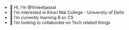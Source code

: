 - 👋 Hi, I’m @Vineetjassal
- 👀 I’m interested in Kirori Mal College - University of Delhi
- 🌱 I’m currently learning B.sc CS
- 💞️ I’m looking to collaborate on Tech related things

<!---
Vineetjassal/Vineetjassal is a ✨ special ✨ repository because its `README.md` (this file) appears on your GitHub profile.
You can click the Preview link to take a look at your changes.
--->
